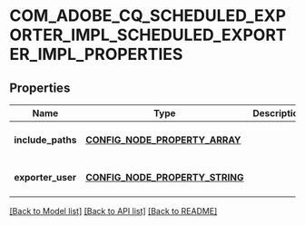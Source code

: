 # COM_ADOBE_CQ_SCHEDULED_EXPORTER_IMPL_SCHEDULED_EXPORTER_IMPL_PROPERTIES

## Properties
Name | Type | Description | Notes
------------ | ------------- | ------------- | -------------
**include_paths** | [**CONFIG_NODE_PROPERTY_ARRAY**](configNodePropertyArray.md) |  | [optional] [default to null]
**exporter_user** | [**CONFIG_NODE_PROPERTY_STRING**](configNodePropertyString.md) |  | [optional] [default to null]

[[Back to Model list]](../README.md#documentation-for-models) [[Back to API list]](../README.md#documentation-for-api-endpoints) [[Back to README]](../README.md)


